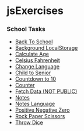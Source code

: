 # jsExercises

### School Tasks

- <a href="https://woifey.github.io/jsExercises/backToSchool/dist/" target="_blank">Back To School</a>
- <a href="https://woifey.github.io/jsExercises/bgLocalStorage/dist/" target="_blank">Background LocalStorage</a>
- <a href="https://woifey.github.io/jsExercises/calculateAge/" target="_blank">Calculate Age</a>
- <a href="https://woifey.github.io/jsExercises/celsiusFahrenheit/" target="_blank">Celsius Fahrenheit</a>
- <a href="https://woifey.github.io/jsExercises/changeLanguage/dist/" target="_blank">Change Language</a>
- <a href="https://woifey.github.io/jsExercises/childToSenior/" target="_blank">Child to Senior</a>
- <a href="https://woifey.github.io/jsExercises/countdownTo10/" target="_blank">Countdown to 10</a>
- <a href="https://woifey.github.io/jsExercises/counter/dist/" target="_blank">Counter</a>
- <a href="https://woifey.github.io/jsExercises/fetchData/dist/" target="_blank">Fetch Data (NOT PUBLIC)</a>
- <a href="https://woifey.github.io/jsExercises/notes/dist/" target="_blank">Notes</a>
- <a href="https://woifey.github.io/jsExercises/notesLanguage/dist/" target="_blank">Notes Language</a>
- <a href="https://woifey.github.io/jsExercises/positiveNegativeZero/" target="_blank">Positive Negative Zero</a>
- <a href="https://woifey.github.io/jsExercises/rockPaperScissors/dist/" target="_blank">Rock Paper Scissors</a>
- <a href="https://woifey.github.io/jsExercises/throwDice/" target="_blank">Throw Dice</a>
